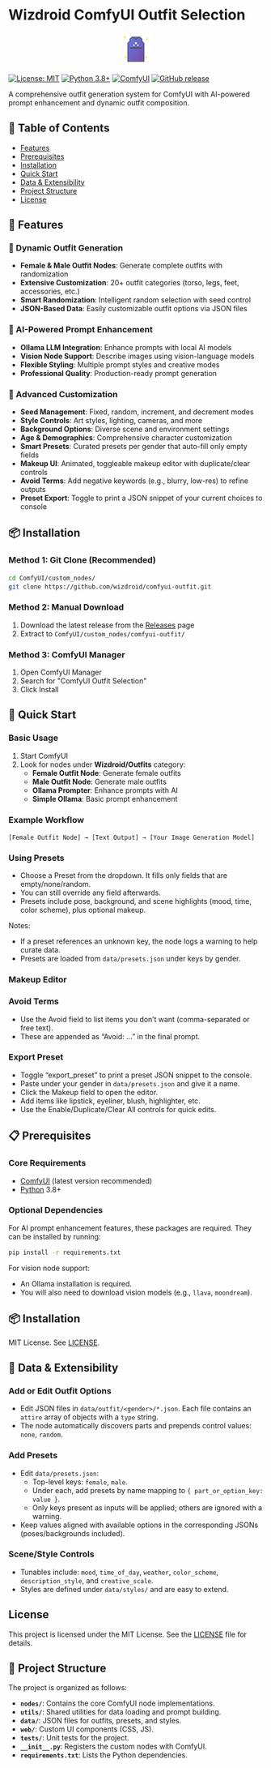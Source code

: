 # Wizdroid ComfyUI Outfit Selection

<p align="center">
  <img src="icon.svg" alt="Wizdroid Outfits" width="64" height="64">
</p>

[![License: MIT](https://img.shields.io/badge/License-MIT-yellow.svg)](https://opensource.org/licenses/MIT)
[![Python 3.8+](https://img.shields.io/badge/python-3.8+-blue.svg)](https://www.python.org/downloads/)
[![ComfyUI](https://img.shields.io/badge/ComfyUI-Compatible-brightgreen.svg)](https://github.com/comfyanonymous/ComfyUI)
[![GitHub release](https://img.shields.io/github/release/wizdroid/comfyui-outfit.svg)](https://github.com/wizdroid/comfyui-outfit/releases)

A comprehensive outfit generation system for ComfyUI with AI-powered prompt enhancement and dynamic outfit composition.

## 📖 Table of Contents
- [Features](#-features)
- [Prerequisites](#-prerequisites)
- [Installation](#-installation)
- [Quick Start](#-quick-start)
- [Data & Extensibility](#-data--extensibility)
- [Project Structure](#-project-structure)
- [License](#license)

## 🎯 Features

### 👗 Dynamic Outfit Generation
- **Female & Male Outfit Nodes**: Generate complete outfits with randomization
- **Extensive Customization**: 20+ outfit categories (torso, legs, feet, accessories, etc.)
- **Smart Randomization**: Intelligent random selection with seed control
- **JSON-Based Data**: Easily customizable outfit options via JSON files

### 🤖 AI-Powered Prompt Enhancement
- **Ollama LLM Integration**: Enhance prompts with local AI models
- **Vision Node Support**: Describe images using vision-language models
- **Flexible Styling**: Multiple prompt styles and creative modes
- **Professional Quality**: Production-ready prompt generation

### 🎨 Advanced Customization
- **Seed Management**: Fixed, random, increment, and decrement modes
- **Style Controls**: Art styles, lighting, cameras, and more
- **Background Options**: Diverse scene and environment settings
- **Age & Demographics**: Comprehensive character customization
 - **Smart Presets**: Curated presets per gender that auto-fill only empty fields
 - **Makeup UI**: Animated, toggleable makeup editor with duplicate/clear controls
 - **Avoid Terms**: Add negative keywords (e.g., blurry, low-res) to refine outputs
 - **Preset Export**: Toggle to print a JSON snippet of your current choices to console

## 📦 Installation

### Method 1: Git Clone (Recommended)
```bash
cd ComfyUI/custom_nodes/
git clone https://github.com/wizdroid/comfyui-outfit.git
```

### Method 2: Manual Download
1. Download the latest release from the [Releases](https://github.com/wizdroid/comfyui-outfit/releases) page
2. Extract to `ComfyUI/custom_nodes/comfyui-outfit/`

### Method 3: ComfyUI Manager
1. Open ComfyUI Manager
2. Search for "ComfyUI Outfit Selection"
3. Click Install

## 🚀 Quick Start

### Basic Usage
1. Start ComfyUI
2. Look for nodes under **Wizdroid/Outfits** category:
   - **Female Outfit Node**: Generate female outfits
   - **Male Outfit Node**: Generate male outfits
   - **Ollama Prompter**: Enhance prompts with AI
   - **Simple Ollama**: Basic prompt enhancement

### Example Workflow
```
[Female Outfit Node] → [Text Output] → [Your Image Generation Model]
```

### Using Presets
- Choose a Preset from the dropdown. It fills only fields that are empty/none/random.
- You can still override any field afterwards.
- Presets include pose, background, and scene highlights (mood, time, color scheme), plus optional makeup.

Notes:
- If a preset references an unknown key, the node logs a warning to help curate data.
- Presets are loaded from `data/presets.json` under keys by gender.

### Makeup Editor
### Avoid Terms
- Use the Avoid field to list items you don’t want (comma-separated or free text).
- These are appended as “Avoid: ...” in the final prompt.

### Export Preset
- Toggle “export_preset” to print a preset JSON snippet to the console.
- Paste under your gender in `data/presets.json` and give it a name.
- Click the Makeup field to open the editor.
- Add items like lipstick, eyeliner, blush, highlighter, etc.
- Use the Enable/Duplicate/Clear All controls for quick edits.

## 📋 Prerequisites

### Core Requirements
- [ComfyUI](https://github.com/comfyanonymous/ComfyUI) (latest version recommended)
- [Python](https://www.python.org/downloads/) 3.8+

### Optional Dependencies
For AI prompt enhancement features, these packages are required. They can be installed by running:
```bash
pip install -r requirements.txt
```

For vision node support:
- An Ollama installation is required.
- You will also need to download vision models (e.g., `llava`, `moondream`).

## 📦 Installation

MIT License. See [LICENSE](LICENSE).

## 🧩 Data & Extensibility

### Add or Edit Outfit Options
- Edit JSON files in `data/outfit/<gender>/*.json`. Each file contains an `attire` array of objects with a `type` string.
- The node automatically discovers parts and prepends control values: `none`, `random`.

### Add Presets
- Edit `data/presets.json`:
   - Top-level keys: `female`, `male`.
   - Under each, add presets by name mapping to `{ part_or_option_key: value }`.
   - Only keys present as inputs will be applied; others are ignored with a warning.
- Keep values aligned with available options in the corresponding JSONs (poses/backgrounds included).

### Scene/Style Controls
- Tunables include: `mood`, `time_of_day`, `weather`, `color_scheme`, `description_style`, and `creative_scale`.
- Styles are defined under `data/styles/` and are easy to extend.

## License

This project is licensed under the MIT License. See the [LICENSE](LICENSE) file for details.

## 📁 Project Structure
The project is organized as follows:
- **`nodes/`**: Contains the core ComfyUI node implementations.
- **`utils/`**: Shared utilities for data loading and prompt building.
- **`data/`**: JSON files for outfits, presets, and styles.
- **`web/`**: Custom UI components (CSS, JS).
- **`tests/`**: Unit tests for the project.
- **`__init__.py`**: Registers the custom nodes with ComfyUI.
- **`requirements.txt`**: Lists the Python dependencies.
